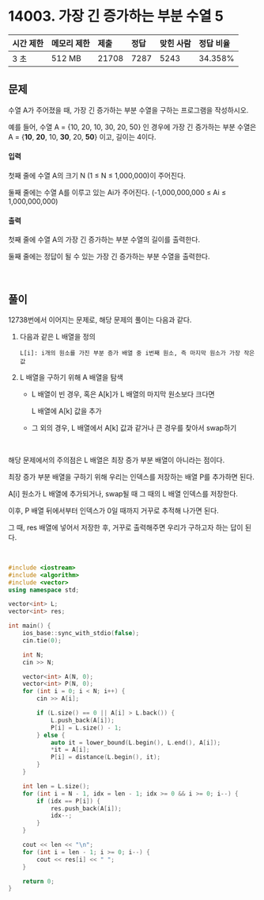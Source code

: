 # 14003. 가장 긴 증가하는 부분 수열 5

| 시간 제한 | 메모리 제한 | 제출  | 정답 | 맞힌 사람 | 정답 비율 |
| :-------- | :---------- | :---- | :--- | :-------- | :-------- |
| 3 초      | 512 MB      | 21708 | 7287 | 5243      | 34.358%   |

## 문제

수열 A가 주어졌을 때, 가장 긴 증가하는 부분 수열을 구하는 프로그램을 작성하시오.

예를 들어, 수열 A = {10, 20, 10, 30, 20, 50} 인 경우에 가장 긴 증가하는 부분 수열은 A = {**10**, **20**, 10, **30**, 20, **50**} 이고, 길이는 4이다.

#### 입력

첫째 줄에 수열 A의 크기 N (1 ≤ N ≤ 1,000,000)이 주어진다.

둘째 줄에는 수열 A를 이루고 있는 Ai가 주어진다. (-1,000,000,000 ≤ Ai ≤ 1,000,000,000)

#### 출력

첫째 줄에 수열 A의 가장 긴 증가하는 부분 수열의 길이를 출력한다.

둘째 줄에는 정답이 될 수 있는 가장 긴 증가하는 부분 수열을 출력한다.

<br/>

## 풀이

12738번에서 이어지는 문제로, 해당 문제의 풀이는 다음과 같다.

1. 다음과 같은 L 배열을 정의

   ```
   L[i]: i개의 원소를 가진 부분 증가 배열 중 i번째 원소, 즉 마지막 원소가 가장 작은 값
   ```

2. L 배열을 구하기 위해 A 배열을 탐색

   - L 배열이 빈 경우, 혹은 A[k]가 L 배열의 마지막 원소보다 크다면

     L 배열에 A[k] 값을 추가

   - 그 외의 경우, L 배열에서 A[k] 값과 같거나 큰 경우를 찾아서 swap하기

<br/>

해당 문제에서의 주의점은 L 배열은 최장 증가 부분 배열이 아니라는 점이다.

최장 증가 부분 배열을 구하기 위해 우리는 인덱스를 저장하는 배열 P를 추가하면 된다.

A[i] 원소가 L 배열에 추가되거나, swap될 때 그 때의 L 배열 인덱스를 저장한다.

이후, P 배열 뒤에서부터 인덱스가 0일 때까지 거꾸로 추적해 나가면 된다.

그 때, res 배열에 넣어서 저장한 후, 거꾸로 출력해주면 우리가 구하고자 하는 답이 된다.

<br/>

```c++
#include <iostream>
#include <algorithm>
#include <vector>
using namespace std;

vector<int> L;
vector<int> res;

int main() {
	ios_base::sync_with_stdio(false);
	cin.tie(0);

	int N;
	cin >> N;

	vector<int> A(N, 0);
	vector<int> P(N, 0);
	for (int i = 0; i < N; i++) {
		cin >> A[i];

		if (L.size() == 0 || A[i] > L.back()) {
			L.push_back(A[i]);
			P[i] = L.size() - 1;
		} else {
			auto it = lower_bound(L.begin(), L.end(), A[i]);
			*it = A[i];
			P[i] = distance(L.begin(), it);
		}
	}

	int len = L.size();
	for (int i = N - 1, idx = len - 1; idx >= 0 && i >= 0; i--) {
		if (idx == P[i]) {
			res.push_back(A[i]);
			idx--;
		}
	}

	cout << len << "\n";
	for (int i = len - 1; i >= 0; i--) {
		cout << res[i] << " ";
	}

	return 0;
}
```
